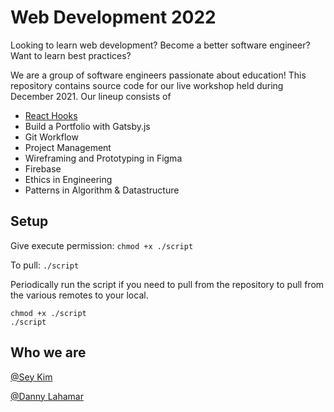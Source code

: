 # Web Development 2022

Looking to learn web development? Become a better software engineer? Want to learn best practices?

We are a group of software engineers passionate about education! This repository contains source code for our live workshop held during December 2021. Our lineup consists of

- [React Hooks](https://github.com/iseykim/react-hooks)
- Build a Portfolio with Gatsby.js
- Git Workflow
- Project Management
- Wireframing and Prototyping in Figma
- Firebase
- Ethics in Engineering
- Patterns in Algorithm & Datastructure

## Setup

Give execute permission: `chmod +x ./script`

To pull: `./script`

Periodically run the script if you need to pull from the repository to pull from the various remotes to your local.

```
chmod +x ./script
./script
```

## Who we are

[@Sey Kim](www.linkedin.com/in/sey-kim)

[@Danny Lahamar](www.linkedin.com/in/daniellahamar)
